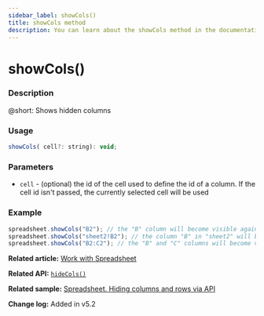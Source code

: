 ```yaml
---
sidebar_label: showCols()
title: showCols method
description: You can learn about the showCols method in the documentation of the DHTMLX JavaScript Spreadsheet library. Browse developer guides and API reference, try out code examples and live demos, and download a free 30-day evaluation version of DHTMLX Spreadsheet.
---
```


# showCols()

### Description

@short: Shows hidden columns

### Usage

~~~jsx
showCols( cell?: string): void;
~~~

### Parameters

- `cell` - (optional) the id of the cell used to define the id of a column. If the cell id isn't passed, the currently selected cell will be used 

### Example

~~~jsx
spreadsheet.showCols("B2"); // the "B" column will become visible again
spreadsheet.showCols("sheet2!B2"); // the column "B" in "sheet2" will become visible again
spreadsheet.showCols("B2:C2"); // the "B" and "C" columns will become visible again
~~~

**Related article:** [Work with Spreadsheet](working_with_ssheet.md/#hidingshowing-rows-and-columns)

**Related API:** [`hideCols()`](api/spreadsheet_hidecols_method.md)

**Related sample:** [Spreadsheet. Hiding columns and rows via API](https://snippet.dhtmlx.com/zere1ote)

**Change log:** Added in v5.2